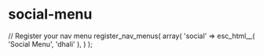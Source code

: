 # social-menu

// Register your nav menu
register_nav_menus( array(
	'social' => esc_html__( 'Social Menu', 'dhali' ),
) );
